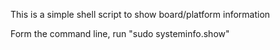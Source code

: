 This is a simple shell script to show board/platform information

Form the command line, run "sudo systeminfo.show"

